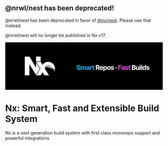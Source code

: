 ## @nrwl/nest has been deprecated!

@nrwl/nest has been deprecated in favor of [@nx/nest](https://www.npmjs.com/package/@nx/nest). Please use that instead.

@nrwl/nest will no longer be published in Nx v17.

<p style="text-align: center;"><img src="https://raw.githubusercontent.com/nrwl/nx/master/images/nx.png" width="600" alt="Nx - Smart, Fast and Extensible Build System"></p>

# Nx: Smart, Fast and Extensible Build System

Nx is a next generation build system with first class monorepo support and powerful integrations.
